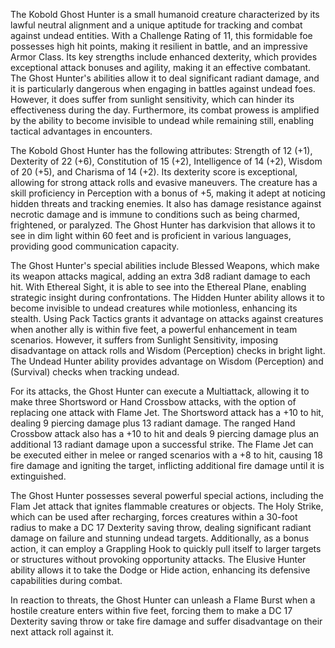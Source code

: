 The Kobold Ghost Hunter is a small humanoid creature characterized by its lawful neutral alignment and a unique aptitude for tracking and combat against undead entities. With a Challenge Rating of 11, this formidable foe possesses high hit points, making it resilient in battle, and an impressive Armor Class. Its key strengths include enhanced dexterity, which provides exceptional attack bonuses and agility, making it an effective combatant. The Ghost Hunter's abilities allow it to deal significant radiant damage, and it is particularly dangerous when engaging in battles against undead foes. However, it does suffer from sunlight sensitivity, which can hinder its effectiveness during the day. Furthermore, its combat prowess is amplified by the ability to become invisible to undead while remaining still, enabling tactical advantages in encounters.

The Kobold Ghost Hunter has the following attributes: Strength of 12 (+1), Dexterity of 22 (+6), Constitution of 15 (+2), Intelligence of 14 (+2), Wisdom of 20 (+5), and Charisma of 14 (+2). Its dexterity score is exceptional, allowing for strong attack rolls and evasive maneuvers. The creature has a skill proficiency in Perception with a bonus of +5, making it adept at noticing hidden threats and tracking enemies. It also has damage resistance against necrotic damage and is immune to conditions such as being charmed, frightened, or paralyzed. The Ghost Hunter has darkvision that allows it to see in dim light within 60 feet and is proficient in various languages, providing good communication capacity.

The Ghost Hunter's special abilities include Blessed Weapons, which make its weapon attacks magical, adding an extra 3d8 radiant damage to each hit. With Ethereal Sight, it is able to see into the Ethereal Plane, enabling strategic insight during confrontations. The Hidden Hunter ability allows it to become invisible to undead creatures while motionless, enhancing its stealth. Using Pack Tactics grants it advantage on attacks against creatures when another ally is within five feet, a powerful enhancement in team scenarios. However, it suffers from Sunlight Sensitivity, imposing disadvantage on attack rolls and Wisdom (Perception) checks in bright light. The Undead Hunter ability provides advantage on Wisdom (Perception) and (Survival) checks when tracking undead.

For its attacks, the Ghost Hunter can execute a Multiattack, allowing it to make three Shortsword or Hand Crossbow attacks, with the option of replacing one attack with Flame Jet. The Shortsword attack has a +10 to hit, dealing 9 piercing damage plus 13 radiant damage. The ranged Hand Crossbow attack also has a +10 to hit and deals 9 piercing damage plus an additional 13 radiant damage upon a successful strike. The Flame Jet can be executed either in melee or ranged scenarios with a +8 to hit, causing 18 fire damage and igniting the target, inflicting additional fire damage until it is extinguished.

The Ghost Hunter possesses several powerful special actions, including the Flam Jet attack that ignites flammable creatures or objects. The Holy Strike, which can be used after recharging, forces creatures within a 30-foot radius to make a DC 17 Dexterity saving throw, dealing significant radiant damage on failure and stunning undead targets. Additionally, as a bonus action, it can employ a Grappling Hook to quickly pull itself to larger targets or structures without provoking opportunity attacks. The Elusive Hunter ability allows it to take the Dodge or Hide action, enhancing its defensive capabilities during combat.

In reaction to threats, the Ghost Hunter can unleash a Flame Burst when a hostile creature enters within five feet, forcing them to make a DC 17 Dexterity saving throw or take fire damage and suffer disadvantage on their next attack roll against it.